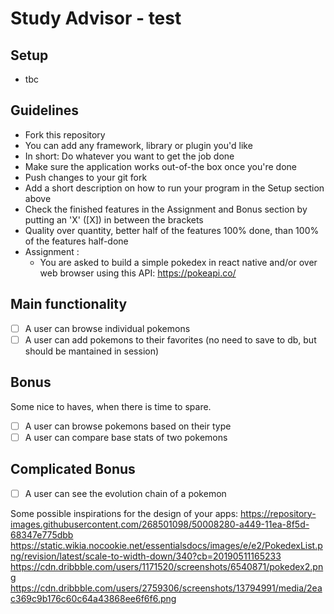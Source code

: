 # Study Advisor - test
## Setup
  - tbc
## Guidelines
  - Fork this repository
  - You can add any framework, library or plugin you'd like
  - In short: Do whatever you want to get the job done
  - Make sure the application works out-of-the box once you're done
  - Push changes to your git fork
  - Add a short description on how to run your program in the Setup section above
  - Check the finished features in the Assignment and Bonus section by putting an 'X' ([X]) in between the brackets
  - Quality over quantity, better half of the features 100% done, than 100% of the features half-done
  - Assignment :
    - You are asked to build a simple pokedex in react native and/or over web browser using this API: https://pokeapi.co/


## Main functionality

   - [ ] A user can browse individual pokemons
   - [ ] A user can add pokemons to their favorites (no need to save to db, but should be mantained in session) 
  
## Bonus
  Some nice to haves, when there is time to spare.

   - [ ] A user can browse pokemons based on their type
   - [ ] A user can compare base stats of two pokemons

## Complicated Bonus
   - [ ] A user can see the evolution chain of a pokemon


Some possible inspirations for the design of your apps: 
https://repository-images.githubusercontent.com/268501098/50008280-a449-11ea-8f5d-68347e775dbb
https://static.wikia.nocookie.net/essentialsdocs/images/e/e2/PokedexList.png/revision/latest/scale-to-width-down/340?cb=20190511165233
https://cdn.dribbble.com/users/1171520/screenshots/6540871/pokedex2.png
https://cdn.dribbble.com/users/2759306/screenshots/13794991/media/2eac369c9b176c60c64a43868ee6f6f6.png
